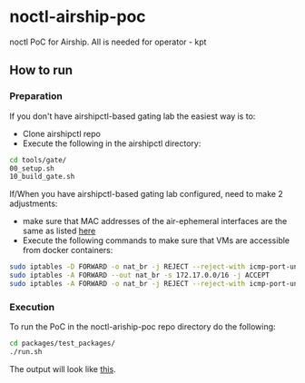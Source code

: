 # noctl-airship-poc
noctl PoC for Airship.
All is needed for operator - kpt

## How to run

### Preparation

If you don't have airshipctl-based gating lab the easiest way is to:

* Clone airshipctl repo
* Execute the following in the airshipctl directory:

``` sh
cd tools/gate/
00_setup.sh
10_build_gate.sh
```

If/When you have airshipctl-based gating lab configured, need to make 2 adjustments:

* make sure that MAC addresses of the air-ephemeral interfaces are the same as listed [here](https://github.com/aodinokov/noctl-airship-poc/blob/master/packages/clusters/exm01a/manifests/site/config/hosts/hosts.yaml#L39)
* Execute the following commands to make sure that VMs are accessible from docker containers:

``` sh
sudo iptables -D FORWARD -o nat_br -j REJECT --reject-with icmp-port-unreachable
sudo iptables -A FORWARD --out nat_br -s 172.17.0.0/16 -j ACCEPT
sudo iptables -A FORWARD -o nat_br -j REJECT --reject-with icmp-port-unreachable
```

### Execution

To run the PoC in the noctl-ariship-poc repo directory do the following:

``` sh
cd packages/test_packages/
./run.sh
```

The output will look like [this](https://docs.google.com/document/d/1MnCHB4lOaV9IA1x81Qe--ZmkwVIq8qvEv2B6Xmnxk5I/edit?usp=sharing).
